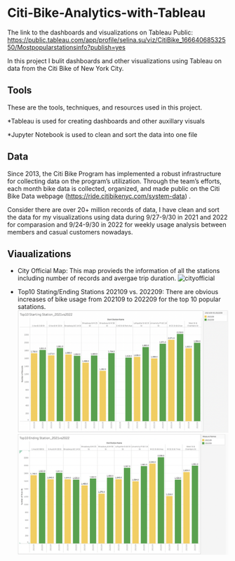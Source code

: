# Citi-Bike-Analytics-with-Tableau
The link to the dashboards and visualizations on Tableau Public:
https://public.tableau.com/app/profile/selina.su/viz/CitiBike_16664068532550/Mostpopularstationsinfo?publish=yes

In this project I bulit dashboards and other visualizations using Tableau on data from the Citi Bike of New York City.
## Tools
These are the tools, techniques, and resources used in this project.

*Tableau is used for creating dashboards and other auxillary visuals

*Jupyter Notebook is used to clean and sort the data into one file

## Data

Since 2013, the Citi Bike Program has implemented a robust infrastructure for collecting data on the program’s utilization. Through the team’s efforts, each month bike data is collected, organized, and made public on the Citi Bike Data webpage (https://ride.citibikenyc.com/system-data) .

Consider there are over 20+ million records of data, I have clean and sort the data for my visualizations using data during 9/27-9/30 in 2021 and 2022 for comparasion and 9/24-9/30 in 2022 for weekly usage analysis between members and casual customers nowadays. 

## Viaualizations
* City Official Map: This map provieds the information of all the stations including number of records and avergae trip duration. ![cityofficial](https://user-images.githubusercontent.com/105521221/197627215-951f9354-4d62-4fdc-92b6-0e862ae402c2.png)

* Top10 Stating/Ending Stations 202109 vs. 202209: There are obvious increases of bike usage from 202109 to 202209 for the top 10 popular satations.![top10starting](https://github.com/sesu0722/Citi-Bike-Analytics-with-Tableau/blob/main/Images/top10starting21vs22.png)
  ![top10ending](https://github.com/sesu0722/Citi-Bike-Analytics-with-Tableau/blob/main/Images/top10ending21vs22.png)
